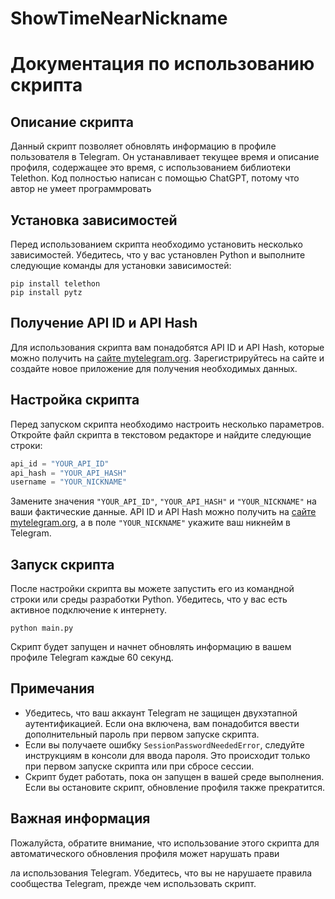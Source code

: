 # ShowTimeNearNickname
# Документация по использованию скрипта

## Описание скрипта
Данный скрипт позволяет обновлять информацию в профиле пользователя в Telegram. Он устанавливает текущее время и описание профиля, содержащее это время, с использованием библиотеки Telethon.
Код полностью написан с помощью ChatGPT, потому что автор не умеет программровать

## Установка зависимостей
Перед использованием скрипта необходимо установить несколько зависимостей. Убедитесь, что у вас установлен Python и выполните следующие команды для установки зависимостей:

```
pip install telethon
pip install pytz
```

## Получение API ID и API Hash
Для использования скрипта вам понадобятся API ID и API Hash, которые можно получить на [сайте mytelegram.org](https://mytelegram.org/). Зарегистрируйтесь на сайте и создайте новое приложение для получения необходимых данных.

## Настройка скрипта
Перед запуском скрипта необходимо настроить несколько параметров. Откройте файл скрипта в текстовом редакторе и найдите следующие строки:

```python
api_id = "YOUR_API_ID"
api_hash = "YOUR_API_HASH"
username = "YOUR_NICKNAME"
```

Замените значения `"YOUR_API_ID"`, `"YOUR_API_HASH"` и `"YOUR_NICKNAME"` на ваши фактические данные. API ID и API Hash можно получить на [сайте mytelegram.org](https://mytelegram.org/), а в поле `"YOUR_NICKNAME"` укажите ваш никнейм в Telegram.

## Запуск скрипта
После настройки скрипта вы можете запустить его из командной строки или среды разработки Python. Убедитесь, что у вас есть активное подключение к интернету.

```
python main.py
```

Скрипт будет запущен и начнет обновлять информацию в вашем профиле Telegram каждые 60 секунд.

## Примечания
- Убедитесь, что ваш аккаунт Telegram не защищен двухэтапной аутентификацией. Если она включена, вам понадобится ввести дополнительный пароль при первом запуске скрипта.
- Если вы получаете ошибку `SessionPasswordNeededError`, следуйте инструкциям в консоли для ввода пароля. Это происходит только при первом запуске скрипта или при сбросе сессии.
- Скрипт будет работать, пока он запущен в вашей среде выполнения. Если вы остановите скрипт, обновление профиля также прекратится.

## Важная информация
Пожалуйста, обратите внимание, что использование этого скрипта для автоматического обновления профиля может нарушать прави

ла использования Telegram. Убедитесь, что вы не нарушаете правила сообщества Telegram, прежде чем использовать скрипт.
